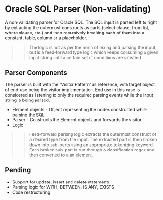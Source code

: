 # Oracle SQL Parser (Non-validating)

A non-validating parser for Oracle SQL. The SQL input is parsed left to right by extracting the outermost constructs as parts (select clause, from list, where clause, etc.) and then recursively breaking each of them into a constant, table, column or a placeholder.

>> The logic is not as per the norm of lexing and parsing the input, but is a feed-forward type logic which keeps consuming a given input string until a certain set of conditions are satisfied.

## Parser Components
The parser is built with the 'Visitor Pattern' as reference, with target object of end-use being the visitor implementation. End use in this case is considered as listening to only the required parsing events while the input string is being parsed.
* Element objects - Object representing the nodes constructed while parsing the SQL
* Parser - Constructs the Element objects and forwards the visitor.
* Logic
>>Feed-forward parsing logic extracts the outermost construct of a desired type from the input.
>>The extracted part is then broken down into sub-parts using an appropriate tokenizing keyword.
>>Each broken sub-part is run through a classification regex and then converted to a an element.

## Pending
* Support for update, insert and delete statements
* Parsing logic for WITH, BETWEEN, IS ANY, EXISTS
* Code restructuring
